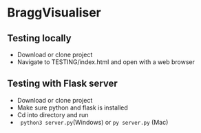 # BraggVisualiser

## Testing locally
* Download or clone project
* Navigate to TESTING/index.html and open with a web browser

## Testing with Flask server
* Download or clone project
* Make sure python and flask is installed
* Cd into directory and run
* ``` python3 server.py```(Windows) or ```py server.py``` (Mac)
